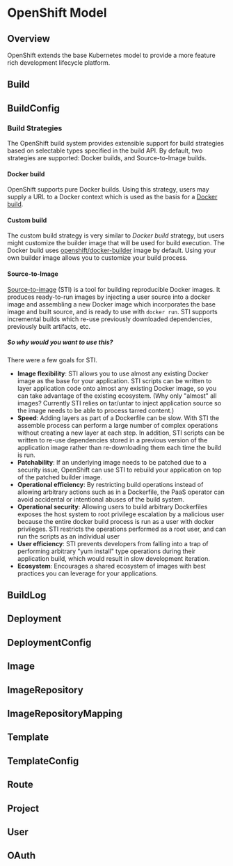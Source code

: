 # OpenShift Model

## Overview
OpenShift extends the base Kubernetes model to provide a more feature rich development lifecycle platform.

## Build

## BuildConfig

### Build Strategies
The OpenShift build system provides extensible support for build strategies based on selectable types specified in the build API. By default, two strategies are supported: Docker builds, and Source-to-Image builds.

#### Docker build
OpenShift supports pure Docker builds. Using this strategy, users may supply a URL to a Docker context which is used as the basis for a [Docker build](https://docs.docker.com/reference/commandline/cli/#build).

#### Custom build
The custom build strategy is very similar to *Docker build* strategy, but users might customize the builder image that will be used for build execution. The Docker build uses [openshift/docker-builder](https://registry.hub.docker.com/u/openshift/docker-builder/) image by default. Using your own builder image allows you to customize your build process.

#### Source-to-Image
[Source-to-image](https://github.com/openshift/source-to-image) (STI) is a tool for building reproducible Docker images. It produces ready-to-run images by injecting a user source into a docker image and assembling a new Docker image which incorporates the base image and built source, and is ready to use with `docker run`. STI supports incremental builds which re-use previously downloaded dependencies, previously built artifacts, etc.

##### So why would you want to use this?

There were a few goals for STI.

* **Image flexibility**: STI allows you to use almost any existing Docker image as the base for your application. STI scripts can be written to layer application code onto almost any existing Docker image, so you can take advantage of the existing ecosystem. (Why only "almost" all images? Currently STI relies on tar/untar to inject application source so the image needs to be able to process tarred content.)
* **Speed**: Adding layers as part of a Dockerfile can be slow. With STI the assemble process can perform a large number of complex operations without creating a new layer at each step. In addition, STI scripts can be written to re-use dependencies stored in a previous version of the application image rather than re-downloading them each time the build is run.
* **Patchability**: If an underlying image needs to be patched due to a security issue, OpenShift can use STI to rebuild your application on top of the patched builder image.
* **Operational efficiency**: By restricting build operations instead of allowing arbitrary actions such as in a Dockerfile, the PaaS operator can avoid accidental or intentional abuses of the build system.
* **Operational security**: Allowing users to build arbitrary Dockerfiles exposes the host system to root privilege escalation by a malicious user because the entire docker build process is run as a user with docker privileges. STI restricts the operations performed as a root user, and can run the scripts as an individual user
* **User efficiency**: STI prevents developers from falling into a trap of performing arbitrary "yum install" type operations during their application build, which would result in slow development iteration.
* **Ecosystem**: Encourages a shared ecosystem of images with best practices you can leverage for your applications.

## BuildLog

## Deployment

## DeploymentConfig

## Image

## ImageRepository

## ImageRepositoryMapping

## Template

## TemplateConfig

## Route

## Project

## User

## OAuth
